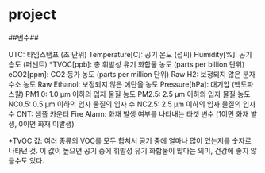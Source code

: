 # project


##변수##

UTC: 타임스탬프 (초 단위)
Temperature[C]: 공기 온도 (섭씨)
Humidity[%]: 공기 습도 (퍼센트)
*TVOC[ppb]: 총 휘발성 유기 화합물 농도 (parts per billion 단위)
eCO2[ppm]: CO2 등가 농도 (parts per million 단위)
Raw H2: 보정되지 않은 분자 수소 농도
Raw Ethanol: 보정되지 않은 에탄올 농도
Pressure[hPa]: 대기압 (헥토파스칼)
PM1.0: 1.0 µm 이하의 입자 물질 농도
PM2.5: 2.5 µm 이하의 입자 물질 농도
NC0.5: 0.5 µm 이하의 입자 물질의 입자 수
NC2.5: 2.5 µm 이하의 입자 물질의 입자 수
CNT: 샘플 카운터
Fire Alarm: 화재 발생 여부를 나타내는 타겟 변수 (1이면 화재 발생, 0이면 화재 미발생)


*TVOC 값: 여러 종류의 VOC를 모두 합쳐서 공기 중에 얼마나 많이 있는지를 숫자로 나타낸 것. 이 값이 높으면 공기 중에 휘발성 유기 화합물이 많다는 의미, 건강에 좋지 않을수도 있다.

